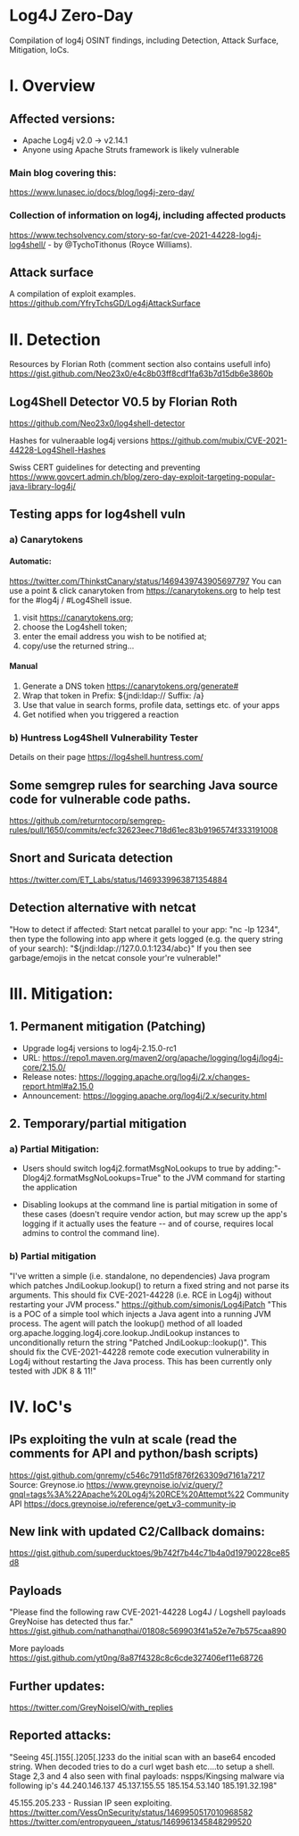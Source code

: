 # Log4J Zero-Day
Compilation of log4j OSINT findings, including Detection, Attack Surface, Mitigation, IoCs.
# I. Overview
## Affected versions:
- Apache Log4j v2.0 -> v2.14.1
- Anyone using Apache Struts framework is likely vulnerable

### Main blog covering this: 
https://www.lunasec.io/docs/blog/log4j-zero-day/
### Collection of information on log4j, including affected products
https://www.techsolvency.com/story-so-far/cve-2021-44228-log4j-log4shell/ - by @TychoTithonus (Royce Williams).

## Attack surface
A compilation of exploit examples.
https://github.com/YfryTchsGD/Log4jAttackSurface

# II. Detection

Resources by Florian Roth (comment section also contains usefull info)
https://gist.github.com/Neo23x0/e4c8b03ff8cdf1fa63b7d15db6e3860b

## Log4Shell Detector V0.5 by Florian Roth
https://github.com/Neo23x0/log4shell-detector

Hashes for vulneraable log4j versions
https://github.com/mubix/CVE-2021-44228-Log4Shell-Hashes

Swiss CERT guidelines for detecting and preventing
https://www.govcert.admin.ch/blog/zero-day-exploit-targeting-popular-java-library-log4j/

## Testing apps for log4shell vuln
### a) Canarytokens
#### Automatic:
https://twitter.com/ThinkstCanary/status/1469439743905697797
You can use a point & click canarytoken from https://canarytokens.org to help test for the #log4j  / #Log4Shell issue.

1) visit https://canarytokens.org;
2) choose the Log4shell token;
3) enter the email address you wish to be notified at;
4) copy/use the returned string...

#### Manual
1. Generate a DNS token https://canarytokens.org/generate#
2. Wrap that token in 
Prefix: ${jndi:ldap://
Suffix: /a}
3. Use that value in search forms, profile data, settings etc. of your apps
4. Get notified when you triggered a reaction

### b) Huntress Log4Shell Vulnerability Tester
Details on their page
https://log4shell.huntress.com/

## Some semgrep rules for searching Java source code for vulnerable code paths.
https://github.com/returntocorp/semgrep-rules/pull/1650/commits/ecfc32623eec718d61ec83b9196574f333191008

## Snort and Suricata detection
https://twitter.com/ET_Labs/status/1469339963871354884

## Detection alternative with netcat
"How to detect if affected: Start netcat parallel to your app: "nc -lp 1234", then type the following into app where it gets logged (e.g. the query string of your search): "${jndi:ldap://127.0.0.1:1234/abc}" If you then see garbage/emojis in the netcat console your're vulnerable!"

# III. Mitigation:
## 1. Permanent mitigation (Patching)
- Upgrade log4j versions to log4j-2.15.0-rc1
-   URL: https://repo1.maven.org/maven2/org/apache/logging/log4j/log4j-core/2.15.0/
-   Release notes: https://logging.apache.org/log4j/2.x/changes-report.html#a2.15.0
-   Announcement: https://logging.apache.org/log4j/2.x/security.html

## 2. Temporary/partial mitigation
### a) Partial Mitigation:
- Users should switch log4j2.formatMsgNoLookups to true by adding:"‐Dlog4j2.formatMsgNoLookups=True" to the JVM command for starting the application
* Disabling lookups at the command line is partial mitigation in some of these cases (doesn't require vendor action, but may screw up the app's logging if it actually uses the feature -- and of course, requires local admins to control the command line).

### b) Partial mitigation
"I've written a simple (i.e. standalone, no dependencies) Java program which patches JndiLookup.lookup() to return a fixed string and not parse its arguments. This should fix CVE-2021-44228 (i.e. RCE in Log4j) without restarting your JVM process."
https://github.com/simonis/Log4jPatch
"This is a POC of a simple tool which injects a Java agent into a running JVM process. The agent will patch the lookup() method of all loaded org.apache.logging.log4j.core.lookup.JndiLookup instances to unconditionally return the string "Patched JndiLookup::lookup()". This should fix the CVE-2021-44228 remote code execution vulnerability in Log4j without restarting the Java process.
This has been currently only tested with JDK 8 & 11!"

# IV. IoC's

## IPs exploiting the vuln at scale (read the comments for API and python/bash scripts)
https://gist.github.com/gnremy/c546c7911d5f876f263309d7161a7217
Source: Greynose.io
https://www.greynoise.io/viz/query/?gnql=tags%3A%22Apache%20Log4j%20RCE%20Attempt%22
Community API https://docs.greynoise.io/reference/get_v3-community-ip

## New link with updated C2/Callback domains:
https://gist.github.com/superducktoes/9b742f7b44c71b4a0d19790228ce85d8

## Payloads
"Please find the following raw CVE-2021-44228 Log4J / Logshell payloads GreyNoise has detected thus far."
https://gist.github.com/nathanqthai/01808c569903f41a52e7e7b575caa890

More payloads
https://gist.github.com/yt0ng/8a87f4328c8c6cde327406ef11e68726

## Further updates: 
https://twitter.com/GreyNoiseIO/with_replies

## Reported attacks:
"Seeing 45[.]155[.]205[.]233 do the initial scan with an base64 encoded string. When decoded tries to do a curl wget bash etc....to setup a shell.
Stage 2,3 and 4 also seen with final payloads:
nspps/Kingsing malware via following ip's
44.240.146.137
45.137.155.55
185.154.53.140
185.191.32.198"

45.155.205.233 - Russian IP seen exploiting.
https://twitter.com/VessOnSecurity/status/1469950517010968582
https://twitter.com/entropyqueen_/status/1469961345848299520
